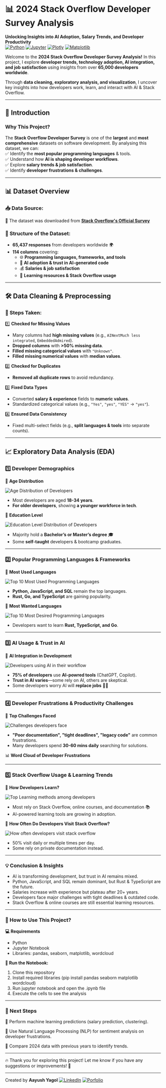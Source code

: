 # 📊 2024 Stack Overflow Developer Survey Analysis  
**Unlocking Insights into AI Adoption, Salary Trends, and Developer Productivity**  
[![Python](https://img.shields.io/badge/Python-3.10%2B-blue)](https://python.org)
[![Jupyter](https://img.shields.io/badge/Jupyter-Notebook-orange)](https://jupyter.org)
[![Plotly](https://img.shields.io/badge/Visualization-Plotly-green)](https://plotly.com)
[![Matplotlib](https://img.shields.io/badge/Visualization-Matplotlib-green)](https://matplotlib.org/)

Welcome to the **2024 Stack Overflow Developer Survey Analysis!** In this project, I explore **developer trends, technology adoption, AI integration, and job satisfaction** using insights from over **65,000 developers worldwide**.  

Through **data cleaning, exploratory analysis, and visualization**, I uncover key insights into how developers work, learn, and interact with AI & Stack Overflow.  

---

## **📝 Introduction**  

### **Why This Project?**  
The **Stack Overflow Developer Survey** is one of the **largest** and **most comprehensive** datasets on software development. By analysing this dataset, we can:  
✅ Identify the **most popular programming languages** & tools.  
✅ Understand how **AI is shaping developer workflows**.  
✅ Explore **salary trends & job satisfaction**.  
✅ Identify **developer frustrations & challenges**.  

---

## **📊 Dataset Overview**  

### **📥 Data Source:**  
🔗 The dataset was downloaded from **[Stack Overflow's Official Survey](https://survey.stackoverflow.co/)**  

### **📂 Structure of the Dataset:**  
- **65,437 responses** from developers worldwide 🌍  
- **114 columns** covering:  
  - 🌐 **Programming languages, frameworks, and tools**  
  - 🤖 **AI adoption & trust in AI-generated code**  
  - 💰 **Salaries & job satisfaction**  
  - 🚀 **Learning resources & Stack Overflow usage**  

---

## **🛠️ Data Cleaning & Preprocessing**  

### **🔎 Steps Taken:**  
1️⃣ **Checked for Missing Values**  
   - Many columns had **high missing values** (e.g., `AINextMuch less integrated`, `EmbeddedAdmired`).  
   - **Dropped columns** with **>50% missing data**.  
   - **Filled missing categorical values** with `"Unknown"`.  
   - **Filled missing numerical values** with **median values**.  

2️⃣ **Checked for Duplicates**  
   - **Removed all duplicate rows** to avoid redundancy.  

3️⃣ **Fixed Data Types**  
   - Converted **salary & experience** fields to **numeric values**.  
   - Standardized categorical values (e.g., `"Yes"`, `"yes"`, `"YES"` → `"yes"`).  

4️⃣ **Ensured Data Consistency**  
   - Fixed multi-select fields (e.g., **split languages & tools** into separate counts).  

---

## **📈 Exploratory Data Analysis (EDA)**  

### **1️⃣ Developer Demographics**  
📌 **Age Distribution**

![Age Distribution of Developers](https://github.com/ayusyagol11/2024_StackOverflow_Developer_Survey/blob/main/chart_images/Age%20Distribution%20of%20Developers.png)
- Most developers are aged **18-34 years**.  
- **For older developers**, showing **a younger workforce in tech**.  

📌 **Education Level** 

![Education Level Distribution of Developers](https://github.com/ayusyagol11/2024_StackOverflow_Developer_Survey/blob/main/chart_images/Education%20Level%20Distribution%20of%20Developers.png)
- Majority hold a **Bachelor’s or Master’s degree** 🎓  
- Some **self-taught** developers & bootcamp graduates.  

---

### **2️⃣ Popular Programming Languages & Frameworks**  
📌 **Most Used Languages**  

![Top 10 Most Used Programming Languages](https://github.com/ayusyagol11/2024_StackOverflow_Developer_Survey/blob/main/chart_images/Top%2010%20Most%20Used%20Programming%20Languages.png)
- **Python, JavaScript, and SQL** remain the top languages.  
- **Rust, Go, and TypeScript** are gaining popularity.  

📌 **Most Wanted Languages**  

![Top 10 Most Desired Programming Languages](https://github.com/ayusyagol11/2024_StackOverflow_Developer_Survey/blob/main/chart_images/Top%2010%20Most%20Desired%20Programming%20Languages.png)
- Developers want to learn **Rust, TypeScript, and Go**.  

---

### **3️⃣ AI Usage & Trust in AI**  
📌 **AI Integration in Development**  

![Developers using AI in their workflow](https://github.com/ayusyagol11/2024_StackOverflow_Developer_Survey/blob/main/chart_images/developers-using-AI-in-their-workflow.png)
- **75% of developers** use **AI-powred tools** (ChatGPT, Copilot).  
- **Trust in AI varies**—some rely on AI, others are skeptical.  
- Some developers worry AI will **replace jobs** 🤖💼  

---

### **4️⃣ Developer Frustrations & Productivity Challenges**  
📌 **Top Challenges Faced**  

![Challenges developers face](https://github.com/ayusyagol11/2024_StackOverflow_Developer_Survey/blob/main/chart_images/Biggest%20Challenges%20Developers%20Face%20in%20the%20Workplace.png)
- **"Poor documentation", "tight deadlines", "legacy code"** are common frustrations.  
- Many developers spend **30-60 mins daily** searching for solutions.  

📊 **Word Cloud of Developer Frustrations**  


---

### **5️⃣ Stack Overflow Usage & Learning Trends**

📌 **How Developers Learn?**

![Top Learning methods among developers](https://github.com/ayusyagol11/2024_StackOverflow_Developer_Survey/blob/main/chart_images/top-learning-methods-among-developers.png)
- Most rely on Stack Overflow, online courses, and documentation 📚
- AI-powered learning tools are growing in adoption.

📌 **How Often Do Developers Visit Stack Overflow?**

![How often developers visit stack overflow](https://github.com/ayusyagol11/2024_StackOverflow_Developer_Survey/blob/main/chart_images/how-oftern-do-developers-visit-stack-overflow.png)
- 50% visit daily or multiple times per day.
- Some rely on private documentation instead.

---

### **💡 Conclusion & Insights**

- AI is transforming development, but trust in AI remains mixed.
- Python, JavaScript, and SQL remain dominant, but Rust & TypeScript are the future.
- Salaries increase with experience but plateau after 20+ years.
- Developers face major challenges with tight deadlines & outdated code.
- Stack Overflow & online courses are still essential learning resources.

---

### **📌 How to Use This Project?**

**💻 Requirements**
- Python
- Jupyter Notebook
- Libraries: pandas, seaborn, matplotlib, wordcloud

**📜 Run the Notebook:**
1. Clone this repository
2. Install required libraries (pip install pandas seaborn matplotlib wordcloud)
3. Run jupyter notebook and open the .ipynb file
4. Execute the cells to see the analysis

---

### **🎯 Next Steps**

🔹 Perform machine learning predictions (salary prediction, clustering).

🔹 Use Natural Language Processing (NLP) for sentiment analysis on developer frustrations.

🔹 Compare 2024 data with previous years to identify trends.

---

🔥 Thank you for exploring this project! Let me know if you have any suggestions or improvements! 🚀

---

Created by **Aayush Yagol**
[![LinkedIn](https://img.shields.io/badge/LinkedIn-blue)](https://www.linkedin.com/in/aayush-yagol-046874145/)
[![Porfolio](https://img.shields.io/badge/Portfolio-Black)](https://www.aayushyagol.com)
